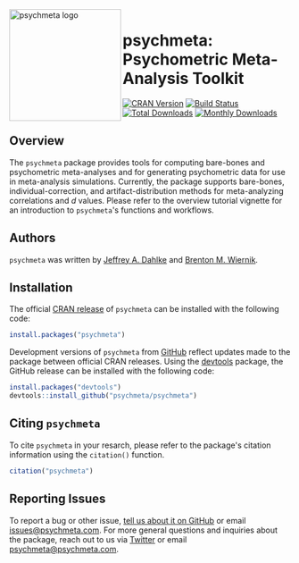 <img width="200" src="https://github.com/psychmeta/psychmeta/blob/develop/icon/psychmeta_icon_twitter.png?raw=TRUE" alt="psychmeta logo" align="left">

psychmeta: Psychometric Meta-Analysis Toolkit
======================================

[![CRAN Version](http://www.r-pkg.org/badges/version/psychmeta)](https://cran.r-project.org/package=psychmeta "CRAN version")
[![Build Status](https://travis-ci.org/psychmeta/psychmeta.svg?branch=master)](https://travis-ci.org/psychmeta/psychmeta "Build status")
[![Total Downloads](http://cranlogs.r-pkg.org/badges/grand-total/psychmeta)](http://cranlogs.r-pkg.org/badges/grand-total/psychmeta "Total downloads")
[![Monthly Downloads](http://cranlogs.r-pkg.org/badges/psychmeta)](http://cranlogs.r-pkg.org/badges/psychmeta "Monthly downloads")

## Overview
The `psychmeta` package provides tools for computing bare-bones and psychometric meta-analyses and for generating psychometric data for use in meta-analysis simulations. Currently, the package supports bare-bones, individual-correction, and artifact-distribution methods for meta-analyzing correlations and *d* values. Please refer to the overview tutorial vignette for an introduction to `psychmeta`'s functions and workflows.

## Authors
`psychmeta` was written by [Jeffrey A. Dahlke](http://www.jeffreydahlke.com/) and [Brenton M. Wiernik](http://wiernik.org/).

## Installation
The official [CRAN release](https://cran.r-project.org/package=psychmeta) of `psychmeta` can be installed with the following code:
```r
install.packages("psychmeta")
```

Development versions of `psychmeta` from [GitHub](https://github.com/jadahlke/psychmeta) reflect updates made to the package between official CRAN releases. Using the [devtools](https://cran.r-project.org/package=devtools) package, the GitHub release can be installed with the following code:
```r
install.packages("devtools")
devtools::install_github("psychmeta/psychmeta")
```

## Citing `psychmeta`
To cite `psychmeta` in your resarch, please refer to the package's citation information using the `citation()` function.
```r
citation("psychmeta")
```

## Reporting Issues
To report a bug or other issue, [tell us about it on GitHub](https://github.com/psychmeta/psychmeta/issues) or email [issues@psychmeta.com](mailto:issues@psychmeta.com). For more general questions and inquiries about the package, reach out to us via [Twitter](https://twitter.com/psychmetaR) or email [psychmeta@psychmeta.com](mailto:psychmeta@psychmeta.com).
